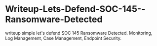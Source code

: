 # Writeup-Lets-Defend-SOC-145--Ransomware-Detected
writeup simple let's defend SOC 145 Ransomware Detected. Monitoring, Log Management, Case Management, Endpoint Security.
